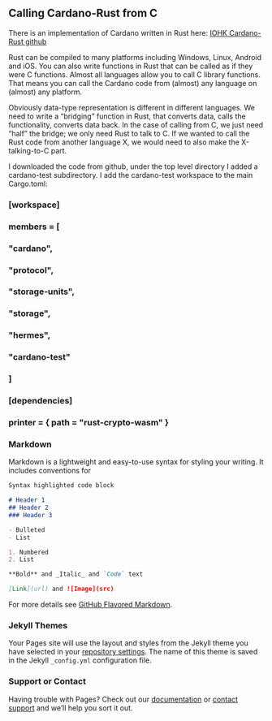 ## Calling Cardano-Rust from C

There is an implementation of Cardano written in Rust here: [IOHK Cardano-Rust github](https://github.com/input-output-hk/rust-cardano)

Rust can be compiled to many platforms including Windows, Linux, Android and iOS. You can also write functions in Rust that can be called as if they were C functions. Almost all languages allow you to call C library functions. That means you can call the Cardano code from (almost) any language on (almost) any platform.

Obviously data-type representation is different in different languages. We need to write a “bridging” function in Rust, that converts data, calls the functionality, converts data back. In the case of calling from C, we just need “half” the bridge; we only need Rust to talk to C. If we wanted to call the Rust code from another language X, we would need to also make the X-talking-to-C part.

I downloaded the code from github, under the top level directory I added a cardano-test subdirectory. I add the cardano-test workspace to the main Cargo.toml:

### [workspace]
### members = [
###    "cardano",
###    "protocol",
###    "storage-units",
###    "storage",
###    "hermes",
###    "cardano-test"
### ]
### [dependencies]
### printer = { path = "rust-crypto-wasm" }

### Markdown

Markdown is a lightweight and easy-to-use syntax for styling your writing. It includes conventions for

```markdown
Syntax highlighted code block

# Header 1
## Header 2
### Header 3

- Bulleted
- List

1. Numbered
2. List

**Bold** and _Italic_ and `Code` text

[Link](url) and ![Image](src)
```

For more details see [GitHub Flavored Markdown](https://guides.github.com/features/mastering-markdown/).

### Jekyll Themes

Your Pages site will use the layout and styles from the Jekyll theme you have selected in your [repository settings](https://github.com/HM999/cardano-rust-c-example-doc/settings). The name of this theme is saved in the Jekyll `_config.yml` configuration file.

### Support or Contact

Having trouble with Pages? Check out our [documentation](https://help.github.com/categories/github-pages-basics/) or [contact support](https://github.com/contact) and we’ll help you sort it out.
